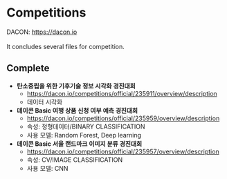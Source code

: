 # Competitions
DACON: https://dacon.io
\
\
It concludes several files for competition.

## Complete
* __탄소중립을 위한 기후기술 정보 시각화 경진대회__ 
  * https://dacon.io/competitions/official/235911/overview/description
  * 데이터 시각화
* __데이콘 Basic 여행 상품 신청 여부 예측 경진대회__
  * https://dacon.io/competitions/official/235959/overview/description
  * 속성: 정형데이터/BINARY CLASSIFICATION
  * 사용 모델: Random Forest, Deep learning
* __데이콘 Basic 서울 랜드마크 이미지 분류 경진대회__
  * https://dacon.io/competitions/official/235957/overview/description
  * 속성: CV/IMAGE CLASSIFICATION
  * 사용 모델: CNN


